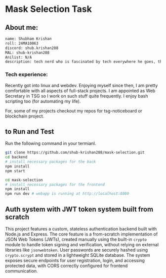 # Mask Selection Task

## About me:

```bash
name: Shubham Krishan
roll: 24MA10063
discord: shub.krishan208
MAL: shub-krishan208
Anilist: N/A
description: tech nerd who is fascinated by tech everywhere he goes, then comes my obsession with the world of anime. Imagine skipping classes just to read those last 20 chapters of that damn manhwa! Really enjoy AMVs too ... I loved the "MIDDLE OF THE NIGHT" edit for anime mix, cwazy stuff <3
```

### Tech experience:

Recently got into linux and webdev. Enjoying myself since then, I am pretty comfortable with all aspects of full-stack projects. I am appointed as Web Secretary in TSG so I work on such stuff quite frequently. I enjoy bash scripting too (for automating my life).

For, some of my projects checkout my repos for tsg-noticeboard or blockchain project.

## to Run and Test

Run the following command in your termianl.

```bash
git clone https://github.com/shub-krishan208/mask-selection.git
cd backend
# install necessary packages for the back
npm install
npm start

cd mask-selection
# install necessary packages for the frontend
npm install
npm run dev # webapp is running at http://localhost:8080
```

## Auth system with JWT token system built from scratch

This project features a custom, stateless authentication backend built with Node.js and Express. The core feature is a from-scratch implementation of JSON Web Tokens (JWTs), created manually using the built-in `crypto` module to handle token signing and verification, without relying on external libraries like `jsonwebtoken`. User passwords are securely hashed using `crypto.scrypt` and stored in a lightweight SQLite database. The system exposes secure endpoints for user registration, login, and accessing protected data, with CORS correctly configured for frontend communication.
